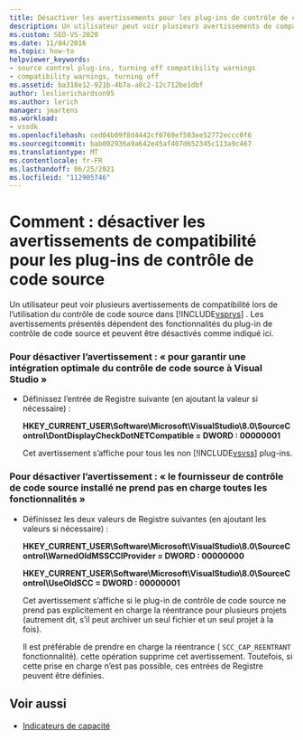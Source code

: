 ```yaml
---
title: Désactiver les avertissements pour les plug-ins de contrôle de code source
description: Un utilisateur peut voir plusieurs avertissements de compatibilité lors de l’utilisation du contrôle de code source dans Visual Studio. Découvrez comment désactiver ces avertissements.
ms.custom: SEO-VS-2020
ms.date: 11/04/2016
ms.topic: how-to
helpviewer_keywords:
- source control plug-ins, turning off compatibility warnings
- compatibility warnings, turning off
ms.assetid: ba318e12-921b-4b7a-a8c2-12c712be1dbf
author: leslierichardson95
ms.author: lerich
manager: jmartens
ms.workload:
- vssdk
ms.openlocfilehash: ced04b09f8d4442cf0769ef503ee52772eccc0f6
ms.sourcegitcommit: bab002936a9a642e45af407d652345c113a9c467
ms.translationtype: MT
ms.contentlocale: fr-FR
ms.lasthandoff: 06/25/2021
ms.locfileid: "112905746"
---
```

# <a name="how-to-turn-off-compatibility-warnings-for-source-control-plug-ins"></a>Comment : désactiver les avertissements de compatibilité pour les plug-ins de contrôle de code source

Un utilisateur peut voir plusieurs avertissements de compatibilité lors de l’utilisation du contrôle de code source dans [!INCLUDE[vsprvs](../code-quality/includes/vsprvs_md.md)] . Les avertissements présentés dépendent des fonctionnalités du plug-in de contrôle de code source et peuvent être désactivés comme indiqué ici.

### <a name="to-disable-the-warning-to-ensure-optimal-source-control-integration-with-visual-studio"></a>Pour désactiver l’avertissement : « pour garantir une intégration optimale du contrôle de code source à Visual Studio »

- Définissez l’entrée de Registre suivante (en ajoutant la valeur si nécessaire) :

   **HKEY_CURRENT_USER\Software\Microsoft\VisualStudio\8.0\SourceControl\DontDisplayCheckDotNETCompatible = DWORD : 00000001**

   Cet avertissement s’affiche pour tous les non [!INCLUDE[vsvss](../extensibility/includes/vsvss_md.md)] plug-ins.

### <a name="to-disable-the-warning-the-installed-source-control-provider-does-not-support-all-the-capabilities"></a>Pour désactiver l’avertissement : « le fournisseur de contrôle de code source installé ne prend pas en charge toutes les fonctionnalités »

- Définissez les deux valeurs de Registre suivantes (en ajoutant les valeurs si nécessaire) :

     **HKEY_CURRENT_USER\Software\Microsoft\VisualStudio\8.0\SourceControl\WarnedOldMSSCCIProvider = DWORD : 00000000**

    **HKEY_CURRENT_USER\Software\Microsoft\VisualStudio\8.0\SourceControl\UseOldSCC = DWORD : 00000001**

     Cet avertissement s’affiche si le plug-in de contrôle de code source ne prend pas explicitement en charge la réentrance pour plusieurs projets (autrement dit, s’il peut archiver un seul fichier et un seul projet à la fois).

     Il est préférable de prendre en charge la réentrance ( `SCC_CAP_REENTRANT` fonctionnalité). cette opération supprime cet avertissement. Toutefois, si cette prise en charge n’est pas possible, ces entrées de Registre peuvent être définies.

## <a name="see-also"></a>Voir aussi

- [Indicateurs de capacité](../extensibility/capability-flags.md)
